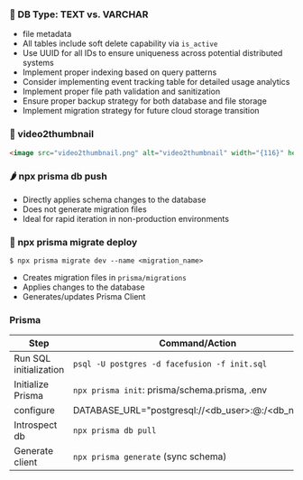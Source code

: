 ### 🥬 DB Type: TEXT vs. VARCHAR

- file metadata
- All tables include soft delete capability via `is_active`
- Use UUID for all IDs to ensure uniqueness across potential distributed systems
- Implement proper indexing based on query patterns
- Consider implementing event tracking table for detailed usage analytics
- Implement proper file path validation and sanitization
- Ensure proper backup strategy for both database and file storage
- Implement migration strategy for future cloud storage transition

### 🥒 video2thumbnail

```html
<image src="video2thumbnail.png" alt="video2thumbnail" width="{116}" height="{176}" />
```

### 🌶 npx prisma db push

- Directly applies schema changes to the database
- Does not generate migration files
- Ideal for rapid iteration in non-production environments

### 🌽 npx prisma migrate deploy

`$ npx prisma migrate dev --name <migration_name>`

- Creates migration files in `prisma/migrations`
- Applies changes to the database
- Generates/updates Prisma Client

### Prisma

| Step                   | Command/Action                                                           |
| ---------------------- | ------------------------------------------------------------------------ |
| Run SQL initialization | `psql -U postgres -d facefusion -f init.sql`                             |
| Initialize Prisma      | `npx prisma init`: prisma/schema.prisma, .env                            |
| configure              | DATABASE_URL="postgresql://<db_user>:<password>@<host>:<port>/<db_name>" |
| Introspect db          | `npx prisma db pull`                                                     |
| Generate client        | `npx prisma generate` (sync schema)                                      |
